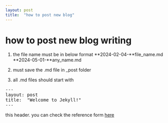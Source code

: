 ```yaml
---
layout: post
title:  "how to post new blog"
---
```



# how to post new blog writing

1. the file name must be in below format
**2024-02-04-**file_name.md
**2024-05-01-**any_name.md

2. must save the .md file in _post folder

3. all .md files should start with

<pre>
---
layout: post
title:  "Welcome to Jekyll!"
---
</pre>
this header.
you can check the reference form [here](https://jekyllrb.com/docs/posts/)

